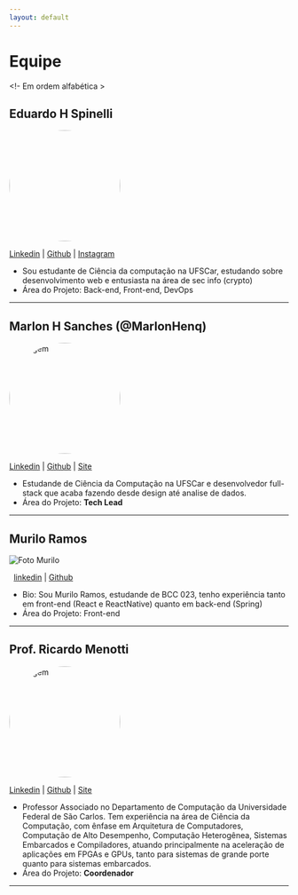 ```yaml
---
layout: default
---
```


# Equipe
<!- Em ordem alfabética >
## Eduardo H Spinelli

<img src="https://github.com/Edu-Spinelli.png" alt="img" style="border-radius: 50%; width: 200px; heigh: 200px;">


[Linkedin](www.linkedin.com/in/eduardo-spinelli-a309011a1) |
[Github](https://github.com/Edu-Spinelli) |
[Instagram](https://www.instagram.com/edu_spinelli/) 

- Sou estudante de Ciência da computação na UFSCar, estudando sobre desenvolvimento web e entusiasta na área de sec info (crypto)
- Área do Projeto: Back-end, Front-end, DevOps
---

## Marlon H Sanches (@MarlonHenq)

<img src="https://github.com/MarlonHenq.png" alt="Imagem" style="border-radius: 50%; width: 200px; height: 200px;">


[Linkedin](https://www.linkedin.com/in/marlonhenq/) |
[Github](https://github.com/MarlonHenq) |
[Site](https://marlonhenq.dev)

- Estudande de Ciência da Computação na UFSCar e desenvolvedor full-stack que acaba fazendo desde design até analise de dados.
- Área do Projeto: **Tech Lead**
---

## Murilo Ramos
![Foto Murilo](https://media.licdn.com/dms/image/D4D03AQGL7JYTUYNwXQ/profile-displayphoto-shrink_200_200/0/1688145079008?e=1719446400&v=beta&t=ByoyV6zUIPnyD7doQrpESKfcGEuXJdsoKXuijsO49yY)

&nbsp;
[linkedin](https://www.linkedin.com/in/muriedu) |
[Github](https://github.com/MuriEdu)

- Bio: Sou Murilo Ramos, estudande de BCC 023, tenho experiência tanto em front-end (React e ReactNative) quanto em back-end (Spring)
- Área do Projeto: Front-end
---


## Prof. Ricardo Menotti

<img src="https://github.com/menotti.png" alt="Imagem" style="border-radius: 50%; width: 200px; height: 200px;">

[Linkedin](https://www.linkedin.com/in/ricardomenotti/) |
[Github](https://github.com/menotti) |
[Site](https://menotti.github.io)

- Professor Associado no Departamento de Computação da Universidade Federal de São Carlos. Tem experiência na área de Ciência da Computação, com ênfase em Arquitetura de Computadores, Computação de Alto Desempenho, Computação Heterogênea, Sistemas Embarcados e Compiladores, atuando principalmente na aceleração de aplicações em FPGAs e GPUs, tanto para sistemas de grande porte quanto para sistemas embarcados.
- Área do Projeto: **Coordenador**
---
